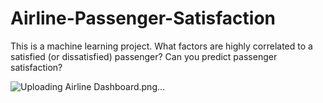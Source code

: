 # Airline-Passenger-Satisfaction
This is a machine learning project. What factors are highly correlated to a satisfied (or dissatisfied) passenger? Can you predict passenger satisfaction?

![Uploading Airline Dashboard.png…]()
